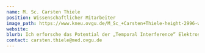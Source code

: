 ```yaml
---
name: M. Sc. Carsten Thiele
position: Wissenschaftlicher Mitarbeiter
image_path: https://www.kneu.ovgu.de/M_Sc_+Carsten+Thiele-height-2996-width-2119-p-2184/_/website2.jpg
website:
blurb: Ich erforsche das Potential der „Temporal Interference“ Elektrostimulation für die Modulierung der Aktivität tiefer Hirnregionen, mit Schwerpunkt auf motorischen Arealen.
contact: carsten.thiele@med.ovgu.de
---
```

